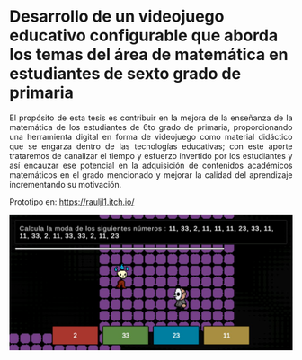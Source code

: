 # Desarrollo de un videojuego educativo configurable que aborda los temas del área de matemática en estudiantes de sexto grado de primaria
<p align="justify">El propósito de esta tesis es contribuir en la mejora de la enseñanza de la matemática de los estudiantes de 6to grado de primaria, proporcionando una herramienta digital en forma de videojuego como material didáctico que se engarza dentro de las tecnologías educativas; con este aporte trataremos de  canalizar el tiempo y esfuerzo invertido por los estudiantes y así encauzar ese potencial en la adquisición de contenidos académicos matemáticos en el grado mencionado  y mejorar la calidad del aprendizaje incrementando su motivación.</p>

Prototipo en: https://rauljl1.itch.io/

![screenshot_scene_level](screenshot_scene_level.png)
